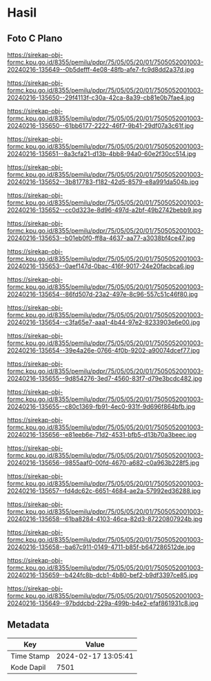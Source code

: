 # Hasil

## Foto C Plano

https://sirekap-obj-formc.kpu.go.id/8355/pemilu/pdpr/75/05/05/20/01/7505052001003-20240216-135649--0b5defff-4e08-48fb-afe7-fc9d8dd2a37d.jpg

https://sirekap-obj-formc.kpu.go.id/8355/pemilu/pdpr/75/05/05/20/01/7505052001003-20240216-135650--29f4113f-c30a-42ca-8a39-cb81e0b7fae4.jpg

https://sirekap-obj-formc.kpu.go.id/8355/pemilu/pdpr/75/05/05/20/01/7505052001003-20240216-135650--61bb6177-2222-46f7-9b41-29df07a3c61f.jpg

https://sirekap-obj-formc.kpu.go.id/8355/pemilu/pdpr/75/05/05/20/01/7505052001003-20240216-135651--8a3cfa21-d13b-4bb8-94a0-60e2f30cc514.jpg

https://sirekap-obj-formc.kpu.go.id/8355/pemilu/pdpr/75/05/05/20/01/7505052001003-20240216-135652--3b817783-f182-42d5-8579-e8a991da504b.jpg

https://sirekap-obj-formc.kpu.go.id/8355/pemilu/pdpr/75/05/05/20/01/7505052001003-20240216-135652--cc0d323e-8d96-497d-a2bf-49b2742bebb9.jpg

https://sirekap-obj-formc.kpu.go.id/8355/pemilu/pdpr/75/05/05/20/01/7505052001003-20240216-135653--b01eb0f0-ff8a-4637-aa77-a3038bf4ce47.jpg

https://sirekap-obj-formc.kpu.go.id/8355/pemilu/pdpr/75/05/05/20/01/7505052001003-20240216-135653--0aef147d-0bac-416f-9017-24e20facbca6.jpg

https://sirekap-obj-formc.kpu.go.id/8355/pemilu/pdpr/75/05/05/20/01/7505052001003-20240216-135654--86fd507d-23a2-497e-8c96-557c51c46f80.jpg

https://sirekap-obj-formc.kpu.go.id/8355/pemilu/pdpr/75/05/05/20/01/7505052001003-20240216-135654--c3fa65e7-aaa1-4b44-97e2-8233903e6e00.jpg

https://sirekap-obj-formc.kpu.go.id/8355/pemilu/pdpr/75/05/05/20/01/7505052001003-20240216-135654--39e4a26e-0766-4f0b-9202-a90074dcef77.jpg

https://sirekap-obj-formc.kpu.go.id/8355/pemilu/pdpr/75/05/05/20/01/7505052001003-20240216-135655--9d854276-3ed7-4560-83f7-d79e3bcdc482.jpg

https://sirekap-obj-formc.kpu.go.id/8355/pemilu/pdpr/75/05/05/20/01/7505052001003-20240216-135655--c80c1369-fb91-4ec0-931f-9d696f864bfb.jpg

https://sirekap-obj-formc.kpu.go.id/8355/pemilu/pdpr/75/05/05/20/01/7505052001003-20240216-135656--e81eeb6e-71d2-4531-bfb5-d13b70a3beec.jpg

https://sirekap-obj-formc.kpu.go.id/8355/pemilu/pdpr/75/05/05/20/01/7505052001003-20240216-135656--9855aaf0-00fd-4670-a682-c0a963b228f5.jpg

https://sirekap-obj-formc.kpu.go.id/8355/pemilu/pdpr/75/05/05/20/01/7505052001003-20240216-135657--fd4dc62c-6651-4684-ae2a-57992ed36288.jpg

https://sirekap-obj-formc.kpu.go.id/8355/pemilu/pdpr/75/05/05/20/01/7505052001003-20240216-135658--61ba8284-4103-46ca-82d3-87220807924b.jpg

https://sirekap-obj-formc.kpu.go.id/8355/pemilu/pdpr/75/05/05/20/01/7505052001003-20240216-135658--ba67c911-0149-4711-b85f-b647286512de.jpg

https://sirekap-obj-formc.kpu.go.id/8355/pemilu/pdpr/75/05/05/20/01/7505052001003-20240216-135659--b424fc8b-dcb1-4b80-bef2-b9df3397ce85.jpg

https://sirekap-obj-formc.kpu.go.id/8355/pemilu/pdpr/75/05/05/20/01/7505052001003-20240216-135649--97bddcbd-229a-499b-b4e2-efaf861931c8.jpg


## Metadata

| Key        | Value               |
| ---------- | ------------------- |
| Time Stamp | 2024-02-17 13:05:41 |
| Kode Dapil | 7501                |



